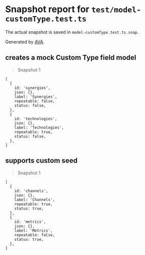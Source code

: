# Snapshot report for `test/model-customType.test.ts`

The actual snapshot is saved in `model-customType.test.ts.snap`.

Generated by [AVA](https://avajs.dev).

## creates a mock Custom Type field model

> Snapshot 1

    [
      {
        id: 'synergies',
        json: {},
        label: 'Synergies',
        repeatable: false,
        status: false,
      },
      {
        id: 'technologies',
        json: {},
        label: 'Technologies',
        repeatable: true,
        status: false,
      },
    ]

## supports custom seed

> Snapshot 1

    [
      {
        id: 'channels',
        json: {},
        label: 'Channels',
        repeatable: true,
        status: true,
      },
      {
        id: 'metrics',
        json: {},
        label: 'Metrics',
        repeatable: false,
        status: true,
      },
    ]
